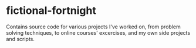 # fictional-fortnight
Contains source code for various projects I've worked on, from problem solving techniques, to online courses' excercises, and my own side projects
and scripts.
